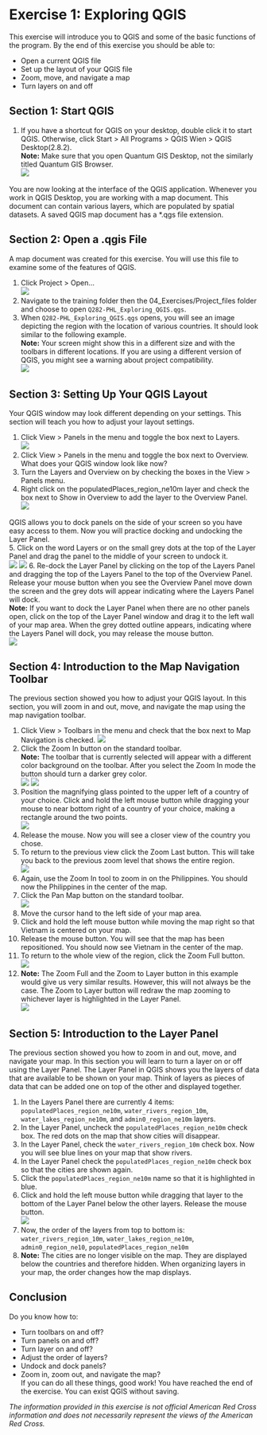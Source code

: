 # Exercise 1: Exploring QGIS
This exercise will introduce you to QGIS and some of the basic functions of the program. By the end of this exercise you should be able to:  
- Open a current QGIS file
- Set up the layout of your QGIS file
- Zoom, move, and navigate a map
- Turn layers on and off

## Section 1: Start QGIS
1. If you have a shortcut for QGIS on your desktop, double click it to start QGIS. Otherwise, click Start > All Programs > QGIS Wien > QGIS Desktop(2.8.2).  
    **Note:** Make sure that you open Quantum GIS Desktop, not the similarly titled Quantum GIS Browser.  
    ![][desktopicon]

You are now looking at the interface of the QGIS application. Whenever you work in QGIS Desktop, you are working with a map document. This document can contain various layers, which are populated by spatial datasets. A saved QGIS map document has a \*.qgs file extension.

## Section 2: Open a .qgis File
A map document was created for this exercise. You will use this file to examine some of the features of QGIS.  

1. Click Project > Open...  
  ![][open]
2. Navigate to the training folder then the 04_Exercises/Project_files folder and choose to open `Q282-PHL_Exploring_QGIS.qgs`.  
3. When `Q282-PHL_Exploring_QGIS.qgs` opens, you will see an image depicting the region with the location of various countries. It should look similar to the following example.  
  **Note:** Your screen might show this in a different size and with the toolbars in different locations. If you are using a different version of QGIS, you might see a warning about project compatibility.    
  ![][opened]

## Section 3: Setting Up Your QGIS Layout
Your QGIS window may look different depending on your settings. This section will teach you how to adjust your layout settings.

1. Click View > Panels in the menu and toggle the box next to Layers.  
  ![][view-panel-layers]
2. Click View > Panels in the menu and toggle the box next to Overview.  
What does your QGIS window look like now?  
3. Turn the Layers and Overview on by checking the boxes in the View > Panels menu.
4. Right click on the populatedPlaces_region_ne10m layer and check the box next to Show in Overview to add the layer to the Overview Panel.  
  ![][showinoverview]

QGIS allows you to dock panels on the side of your screen so you have easy access to them. Now you will practice docking and undocking the Layer Panel.  
5. Click on the word Layers or on the small grey dots at the top of the Layer Panel and drag the panel to the middle of your screen to undock it.  
  ![][layersbar]
  ![][undock]
6. Re-dock the Layer Panel by clicking on the top of the Layers Panel and dragging the top of the Layers Panel to the top of the Overview Panel. Release your mouse button when you see the Overview Panel move down the screen and the grey dots will appear indicating where the Layers Panel will dock.  
  **Note:** If you want to dock the Layer Panel when there are no other panels open, click on the top of the Layer Panel window and drag it to the left wall of your map area. When the grey dotted outline appears, indicating where the Layers Panel will dock, you may release the mouse button.  
  ![][redock]

## Section 4: Introduction to the Map Navigation Toolbar
The previous section showed you how to adjust your QGIS layout. In this section, you will zoom in and out, move, and navigate the map using the map navigation toolbar.

1. Click View > Toolbars in the menu and check that the box next to Map Navigation is checked.
  ![][toolbarmapnav]
2. Click the Zoom In button on the standard toolbar.  
  **Note:** The toolbar that is currently selected will appear with a different color background on the toolbar. After you select the Zoom In mode the button should turn a darker grey color.  
  ![][zoomin]
  ![][zoominselected]
3. Position the magnifying glass pointed to the upper left of a country of your choice. Click and hold the left mouse button while dragging your mouse to near bottom right of a country of your choice, making a rectangle around the two points.  
  ![][zoomtocountry]
4. Release the mouse. Now you will see a closer view of the country you chose.
5. To return to the previous view click the Zoom Last button. This will take you back to the previous zoom level that shows the entire region.  
  ![][zoomlast]
6. Again, use the Zoom In tool to zoom in on the Philippines. You should now the Philippines in the center of the map.
7. Click the Pan Map button on the standard toolbar.  
  ![][pan]
8. Move the cursor hand to the left side of your map area.
9. Click and hold the left mouse button while moving the map right so that Vietnam is centered on your map.
10. Release the mouse button. You will see that the map has been repositioned. You should now see Vietnam in the center of the map.
11. To return to the whole view of the region, click the Zoom Full button.  
  ![][zoomfull]
12. **Note:** The Zoom Full and the Zoom to Layer button in this example would give us very similar results. However, this will not always be the case. The Zoom to Layer button will redraw the map zooming to whichever layer is highlighted in the Layer Panel.  
  ![][zoomtolayer]

## Section 5: Introduction to the Layer Panel
The previous section showed you how to zoom in and out, move, and navigate your map. In this section you will learn to turn a layer on or off using the Layer Panel.
The Layer Panel in QGIS shows you the layers of data that are available to be shown on your map. Think of layers as pieces of data that can be added one on top of the other and displayed together.
1. In the Layers Panel there are currently 4 items: `populatedPlaces_region_ne10m`, `water_rivers_region_10m`, `water_lakes_region_ne10m`, and `admin0_region_ne10m` layers.
1. In the Layer Panel, uncheck the `populatedPlaces_region_ne10m` check box. The red dots on the map that show cities will disappear.
2. In the Layer Panel, check the `water_rivers_region_10m` check box. Now you will see blue lines on your map that show rivers.
3. In the Layer Panel check the `populatedPlaces_region_ne10m` check box so that the cities are shown again.
4. Click the `populatedPlaces_region_ne10m` name so that it is highlighted in blue.
5. Click and hold the left mouse button while dragging that layer to the bottom of the Layer Panel below the other layers. Release the mouse button.  
  ![][draglayer]
6. Now, the order of the layers from top to bottom is: `water_rivers_region_10m`, `water_lakes_region_ne10m`, `admin0_region_ne10`, `populatedPlaces_region_ne10m`
7. **Note:** The cities are no longer visible on the map. They are displayed below the countries and therefore hidden. When organizing layers in your map, the order changes how the map displays.

## Conclusion
Do you know how to:
  - Turn toolbars on and off?
  - Turn panels on and off?
  - Turn layer on and off?
  - Adjust the order of layers?
  - Undock and dock panels?
  - Zoom in, zoom out, and navigate the map?  
If you can do all these things, good work! You have reached the end of the exercise. You can exist QGIS without saving.

*The information provided in this exercise is not official American Red Cross information and does not necessarily represent the views of the American Red Cross.*

[desktopicon]: https://raw.githubusercontent.com/AmericanRedCross/QGIS_Training/master/img_v2.8/exercise1_01_desktopicon.png
[open]: https://raw.githubusercontent.com/AmericanRedCross/QGIS_Training/master/img_v2.8/exercise1_02_open.png
[opened]: https://raw.githubusercontent.com/AmericanRedCross/QGIS_Training/master/img_v2.8/exercise1_03_opened.png
[view-panel-layers]: https://raw.githubusercontent.com/AmericanRedCross/QGIS_Training/master/img_v2.8/exercise1_04_view-panels-layers.png
[showinoverview]: https://raw.githubusercontent.com/AmericanRedCross/QGIS_Training/master/img_v2.8/exercise1_05_showinoverview.png
[layersbar]: https://raw.githubusercontent.com/AmericanRedCross/QGIS_Training/master/img_v2.8/exercise1_06_layersbar.png
[undock]: https://raw.githubusercontent.com/AmericanRedCross/QGIS_Training/master/img_v2.8/exercise1_07_undock.png
[redock]: https://raw.githubusercontent.com/AmericanRedCross/QGIS_Training/master/img_v2.8/exercise1_08_redock.png
[toolbarmapnav]: https://raw.githubusercontent.com/AmericanRedCross/QGIS_Training/master/img_v2.8/exercise1_09_toolbarmapnav.png
[zoomin]: https://raw.githubusercontent.com/AmericanRedCross/QGIS_Training/master/img_v2.8/exercise1_10_zoomin.png
[zoominselected]: https://raw.githubusercontent.com/AmericanRedCross/QGIS_Training/master/img_v2.8/exercise1_11_zoominselected.png
[zoomtocountry]: https://raw.githubusercontent.com/AmericanRedCross/QGIS_Training/master/img_v2.8/exercise1_12_zoomtocountry.png
[zoomlast]: https://raw.githubusercontent.com/AmericanRedCross/QGIS_Training/master/img_v2.8/exercise1_13_zoomlast.png
[pan]: https://raw.githubusercontent.com/AmericanRedCross/QGIS_Training/master/img_v2.8/exercise1_14_pan.png
[zoomfull]: https://raw.githubusercontent.com/AmericanRedCross/QGIS_Training/master/img_v2.8/exercise1_15_zoomfull.png
[zoomtolayer]: https://raw.githubusercontent.com/AmericanRedCross/QGIS_Training/master/img_v2.8/exercise1_16_zoomtolayer.png
[draglayer]: https://raw.githubusercontent.com/AmericanRedCross/QGIS_Training/master/img_v2.8/exercise1_17_draglayer.png
